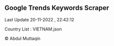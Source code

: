 

## Google Trends Keywords Scraper 
 
Last Update 20-11-2022 , 22:42:12

Country List :
VIETNAM.json



© Abdul Muttaqin 

